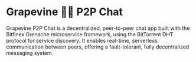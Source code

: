 # Grapevine 🍇🌿 P2P Chat

Grapevine P2P Chat is a decentralized, peer-to-peer chat app built with the Bitfinex Grenache microservice framework, using the BitTorrent DHT protocol for service discovery. It enables real-time, serverless communication between peers, offering a fault-tolerant, fully decentralized messaging system.
